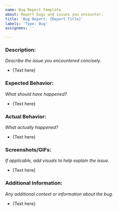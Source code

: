 ```yaml
---
name: Bug Report Template
about: Report bugs and issues you encounter.
title: 'Bug Report: {Report Title}'
labels: 'Type: Bug'
assignees: ''

---
```


### Description:
_Describe the issue you encountered concisely._

- {Text here}

### Expected Behavior:
_What should have happened?_

- {Text here}

### Actual Behavior:
_What actually happened?_

- {Text here}

### Screenshots/GIFs:
_If applicable, add visuals to help explain the issue._

- {Text here}

### Additional Information:
_Any additional context or information about the bug._

- {Text here}
